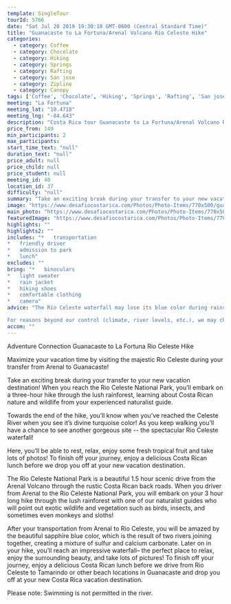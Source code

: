 ```yaml
---
template: SingleTour
tourId: 5766
date: "Sat Jul 20 2019 19:30:18 GMT-0600 (Central Standard Time)"
title: "Guanacaste to La Fortuna/Arenal Volcano Rio Celeste Hike"
categories: 
  - category: Coffee
  - category: Chocolate
  - category: Hiking
  - category: Springs
  - category: Rafting
  - category: San jose
  - category: Zipline
  - category: Canopy
tags: ['Coffee', 'Chocolate', 'Hiking', 'Springs', 'Rafting', 'San jose', 'Zipline', 'Canopy']
meeting: "La Fortuna"
meeting_lat: "10.4718"
meeting_lng: "-84.643"
description: "Costa Rica tour Guanacaste to La Fortuna/Arenal Volcano Rio Celeste Hike, id 5766"
price_from: 149
min_participants: 2
max_participants: 
start_time_text: "null"
duration_text: "null"
price_adult: null
price_child: null
price_student: null
meeting_id: 40
location_id: 37
difficulty: "null"
summary: "Take an exciting break during your transfer to your new vacation destination! When you reach the Rio Celeste National Park, you’ll embark on a three-hour hike through the lush rainforest, learning about Costa Rican nature and wildlife from your experienced naturalist guide."
image: "https://www.desafiocostarica.com/Photos/Photo-Items/770x500/guanacaste-to-la-fortuna-rio-celeste-hike-1411577334.jpg"
main_photo: "https://www.desafiocostarica.com/Photos/Photo-Items/770x500/guanacaste-to-la-fortuna-rio-celeste-hike-1411577334.jpg"
featuredImage: "https://www.desafiocostarica.com/Photos/Photo-Items/770x500/guanacaste-to-la-fortuna-rio-celeste-hike-1411577334.jpg"
highlights: ""
highlights2: ""
includes: "*   transportation
*   friendly driver
*   admission to park
*   lunch"
excludes: ""
bring: "*   binoculars
*   light sweater
*   rain jacket
*   hiking shoes
*   comfortable clothing
*   camera"
advice: "The Río Celeste waterfall may lose its blue color during rainstorms. Our policy is to advise clients the day of the tour if it is raining in the area and offer the tour for the following day, should clients want to postpone or change to a different tour. No refunds for inclement weather. Swimming not permitted in the river.Your luggage stays in our vehicles and our driver stays with your items while you are doing your tour. We have private entrances and exits for our rafting tour locations. Extra transport charge for drop-off outside of our regular hotel zone. Please note this Adventure Connection requires a minimum of 4 passengers in this direction from Guanacaste to Arenal.

For reasons beyond our control (climate, river levels, etc.), we may change to a more-suitable tour with an equal or similar adventure-appeal or offer other tour options so you don't miss out on a fun day in Costa Rica. We reserve the right to cancel a trip due to unfavorable conditions & will only run a tour according to our policies. Full refund is given if (on rare occasion) no tour is run. This adventure involves some inherent risk and physical exertion, so you should be in good physical condition."
accom: ""
---
```

Adventure Connection Guanacaste to La Fortuna Rio Celeste Hike

Maximize your vacation time by visiting the majestic Rio Celeste during your transfer from Arenal to Guanacaste!

Take an exciting break during your transfer to your new vacation destination! When you reach the Rio Celeste National Park, you’ll embark on a three-hour hike through the lush rainforest, learning about Costa Rican nature and wildlife from your experienced naturalist guide.

Towards the end of the hike, you’ll know when you’ve reached the Celeste River when you see it’s divine turquoise color! As you keep walking you’ll have a chance to see another gorgeous site -- the spectacular Rio Celeste waterfall!

Here, you’ll be able to rest, relax, enjoy some fresh tropical fruit and take lots of photos! To finish off your journey, enjoy a delicious Costa Rican lunch before we drop you off at your new vacation destination.

The Rio Celeste National Park is a beautiful 1.5 hour scenic drive from the Arenal Volcano through the rustic Costa Rican back roads. When you driver from Arenal to the Rio Celeste National Park, you will embark on your 3 hour long hike through the lush rainforest with one of our naturalist guides who will point out exotic wildlife and vegetation such as birds, insects, and sometimes even monkeys and sloths!

After your transportation from Arenal to Rio Celeste, you will be amazed by the beautiful sapphire blue color, which is the result of two rivers joining together, creating a mixture of sulfur and calcium carbonate. Later on in your hike, you’ll reach an impressive waterfall– the perfect place to relax, enjoy the surrounding beauty, and take lots of pictures! To finish off your journey, enjoy a delicious Costa Rican lunch before we drive from Rio Celeste to Tamarindo or other beach locations in Guanacaste and drop you off at your new Costa Rica vacation destination.

Please note: Swimming is not permitted in the river.